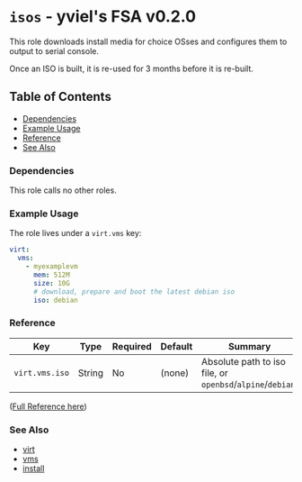 # `isos` - yviel's FSA v0.2.0
This role downloads install media for choice OSses and configures them to output to serial console.

Once an ISO is built, it is re-used for 3 months before it is re-built.

## Table of Contents
 - [Dependencies](#dependencies)
 - [Example Usage](#example-usage)
 - [Reference](#reference)
 - [See Also](#see-also)

### Dependencies
This role calls no other roles.

### Example Usage
The role lives under a `virt.vms` key:

```yaml
virt:
  vms:
    - myexamplevm
      mem: 512M
      size: 10G
      # download, prepare and boot the latest debian iso
      iso: debian
```

### Reference
|Key|Type|Required|Default|Summary|
|--|--|--|--|--|
|`virt.vms.iso`|String|No|(none)|Absolute path to iso file, or `openbsd`/`alpine`/`debian`.|

([Full Reference here](docs/REFERENCE.md))

### See Also
 - [virt](../virt/)
 - [vms](../vms/)
 - [install](../install/)
